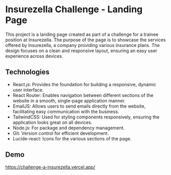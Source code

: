 # Insurezella Challenge - Landing Page
This project is a landing page created as part of a challenge for a trainee position at Insurezella. The purpose of the page is to showcase the services offered by Insurezella, a company providing various insurance plans. The design focuses on a clean and responsive layout, ensuring an easy user experience across devices.
## Technologies
- React.js: Provides the foundation for building a responsive, dynamic user interface.
- React Router: Enables navigation between different sections of the website in a smooth, single-page application manner.
- EmailJS: Allows users to send emails directly from the website, facilitating easy communication with the business.
- TailwindCSS: Used for styling components responsively, ensuring the application looks great on all devices.
- Node.js: For package and dependency management.
- Git: Version control for efficient development.
- Lucide-react: Icons for the various sections of the page.
## Demo
https://challenge-a-insurezella.vercel.app/
